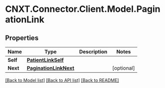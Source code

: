 
# CNXT.Connector.Client.Model.PaginationLink

## Properties

Name | Type | Description | Notes
------------ | ------------- | ------------- | -------------
**Self** | [**PatientLinkSelf**](PatientLinkSelf.md) |  | 
**Next** | [**PaginationLinkNext**](PaginationLinkNext.md) |  | [optional] 

[[Back to Model list]](../README.md#documentation-for-models)
[[Back to API list]](../README.md#documentation-for-api-endpoints)
[[Back to README]](../README.md)

